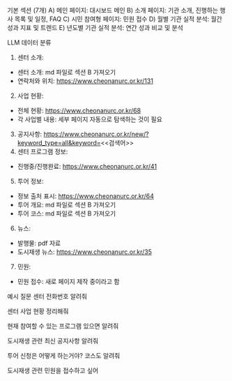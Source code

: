 기본 섹션 (7개)
A) 메인 페이지: 대시보드 메인
B) 소개 페이지: 기관 소개, 진행하는 행사 목록 및 일정, FAQ
C) 시민 참여형 페이지: 민원 접수
D) 월별 기관 실적 분석: 월간 성과 지표 및 트렌드
E) 년도별 기관 실적 분석: 연간 성과 비교 및 분석


LLM 데이터 분류
1. 센터 소개:
- 센터 소개: md 파일로 섹션 B 가져오기
- 연락처와 위치: https://www.cheonanurc.or.kr/131
2. 사업 현황:
- 전체 현황: https://www.cheonanurc.or.kr/68
- 각 사업별 내용: 세부 페이지 자동으로 탐색하는 것이 필요
3. 공지사항: https://www.cheonanurc.or.kr/new/?keyword_type=all&keyword=<<검색어>>
4. 센터 프로그램 정보:
- 진행중/진행완료: https://www.cheonanurc.or.kr/41
5. 투어 정보:
- 정보 출처 표시: https://www.cheonanurc.or.kr/64
- 투어 개요: md 파일로 섹션 B 가져오기
- 투어 코스: md 파일로 섹션 B 가져오기
6. 뉴스:
- 발행물: pdf 자료
- 도시재생 뉴스: https://www.cheonanurc.or.kr/35
7. 민원:
- 민원 접수: 새로 페이지 제작 중이라고 함


예시 질문
센터 전화번호 알려줘

센터 사업 현황 정리해줘

현재 참여할 수 있는 프로그램 있으면 알려줘

도시재생 관련 최신 공지사항 알려줘

투어 신청은 어떻게 하는거야? 코스도 알려줘

도시재생 관련 민원을 접수하고 싶어
